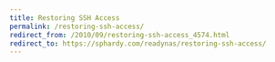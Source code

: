 ```yaml
---
title: Restoring SSH Access
permalink: /restoring-ssh-access/
redirect_from: /2010/09/restoring-ssh-access_4574.html
redirect_to: https://sphardy.com/readynas/restoring-ssh-access/
---
```

